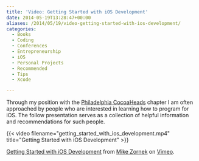 ```yaml
---
title: 'Video: Getting Started with iOS Development'
date: 2014-05-19T13:28:47+00:00
aliases: /2014/05/19/video-getting-started-with-ios-development/
categories:
  - Books
  - Coding
  - Conferences
  - Entrepreneurship
  - iOS
  - Personal Projects
  - Recommended
  - Tips
  - Xcode

---
```

Through my position with the [Philadelphia CocoaHeads][1] chapter I am often approached by people who are interested in learning how to program for iOS. The follow presentation serves as a collection of helpful information and recommendations for such people.

{{< video filename="getting_started_with_ios_development.mp4" title="Getting Started with iOS Development" >}}

[Getting Started with iOS Development][2] from [Mike Zornek][3] on [Vimeo][4].

 [1]: http://phillycocoa.org/
 [2]: http://vimeo.com/95691796
 [3]: http://vimeo.com/mrzorrn
 [4]: https://vimeo.com
